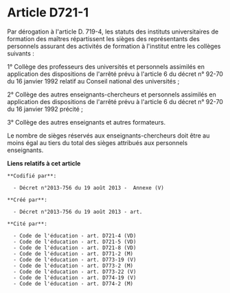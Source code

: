 # Article D721-1

Par dérogation à l'article D. 719-4, les statuts des instituts universitaires de formation des maîtres répartissent les
sièges des représentants des personnels assurant des activités de formation à l'institut entre les collèges suivants :

1° Collège des professeurs des universités et personnels assimilés en application des dispositions de l'arrêté prévu à
l'article 6 du décret n° 92-70 du 16 janvier 1992 relatif au Conseil national des universités ;

2° Collège des autres enseignants-chercheurs et personnels assimilés en application des dispositions de l'arrêté prévu à
l'article 6 du décret n° 92-70 du 16 janvier 1992 précité ;

3° Collège des autres enseignants et autres formateurs.

Le nombre de sièges réservés aux enseignants-chercheurs doit être au moins égal au tiers du total des sièges attribués aux
personnels enseignants.

**Liens relatifs à cet article**

	**Codifié par**:

	  - Décret n°2013-756 du 19 août 2013 -  Annexe (V)

	**Créé par**:

	  - Décret n°2013-756 du 19 août 2013 - art.

	**Cité par**:

	  - Code de l'éducation - art. D721-4 (VD)
	  - Code de l'éducation - art. D721-5 (VD)
	  - Code de l'éducation - art. D721-8 (VD)
	  - Code de l'éducation - art. D771-2 (M)
	  - Code de l'éducation - art. D773-19 (V)
	  - Code de l'éducation - art. D773-2 (M)
	  - Code de l'éducation - art. D773-22 (V)
	  - Code de l'éducation - art. D774-19 (V)
	  - Code de l'éducation - art. D774-2 (M)
